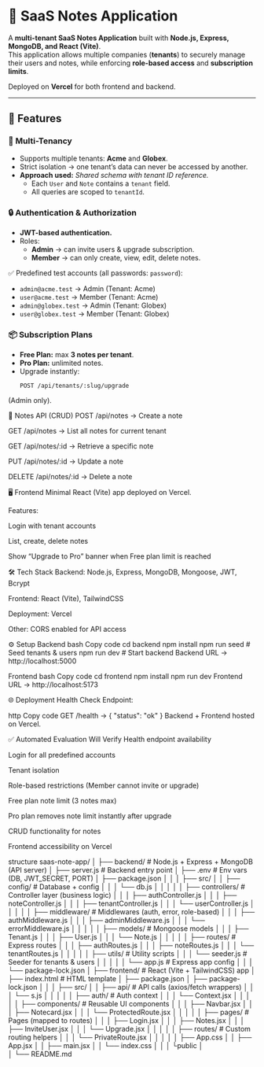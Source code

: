 # 📝 SaaS Notes Application  

A **multi-tenant SaaS Notes Application** built with **Node.js, Express, MongoDB, and React (Vite)**.  
This application allows multiple companies (**tenants**) to securely manage their users and notes, while enforcing **role-based access** and **subscription limits**.  

Deployed on **Vercel** for both frontend and backend.  

---

## 🚀 Features  

### 🔑 Multi-Tenancy  
- Supports multiple tenants: **Acme** and **Globex**.  
- Strict isolation → one tenant’s data can never be accessed by another.  
- **Approach used:** *Shared schema with tenant ID reference.*  
  - Each `User` and `Note` contains a `tenant` field.  
  - All queries are scoped to `tenantId`.  

### 🔒 Authentication & Authorization  
- **JWT-based authentication.**  
- Roles:  
  - **Admin** → can invite users & upgrade subscription.  
  - **Member** → can only create, view, edit, delete notes.  

✅ Predefined test accounts (all passwords: `password`):  
- `admin@acme.test` → Admin (Tenant: Acme)  
- `user@acme.test` → Member (Tenant: Acme)  
- `admin@globex.test` → Admin (Tenant: Globex)  
- `user@globex.test` → Member (Tenant: Globex)  

### 📦 Subscription Plans  
- **Free Plan:** max **3 notes per tenant**.  
- **Pro Plan:** unlimited notes.  
- Upgrade instantly:  
  ```http
  POST /api/tenants/:slug/upgrade
(Admin only).

📝 Notes API (CRUD)
POST /api/notes → Create a note

GET /api/notes → List all notes for current tenant

GET /api/notes/:id → Retrieve a specific note

PUT /api/notes/:id → Update a note

DELETE /api/notes/:id → Delete a note

🖥️ Frontend
Minimal React (Vite) app deployed on Vercel.

Features:

Login with tenant accounts

List, create, delete notes

Show “Upgrade to Pro” banner when Free plan limit is reached

🛠️ Tech Stack
Backend: Node.js, Express, MongoDB, Mongoose, JWT, Bcrypt

Frontend: React (Vite), TailwindCSS

Deployment: Vercel

Other: CORS enabled for API access

⚙️ Setup
Backend
bash
Copy code
cd backend
npm install
npm run seed   # Seed tenants & users
npm run dev    # Start backend
Backend URL → http://localhost:5000

Frontend
bash
Copy code
cd frontend
npm install
npm run dev
Frontend URL → http://localhost:5173

🌐 Deployment
Health Check Endpoint:

http
Copy code
GET /health → { "status": "ok" }
Backend + Frontend hosted on Vercel.

✅ Automated Evaluation Will Verify
Health endpoint availability

Login for all predefined accounts

Tenant isolation

Role-based restrictions (Member cannot invite or upgrade)

Free plan note limit (3 notes max)

Pro plan removes note limit instantly after upgrade

CRUD functionality for notes

Frontend accessibility on Vercel


structure
saas-note-app/
│
├── backend/                     # Node.js + Express + MongoDB (API server)
│   ├── server.js                 # Backend entry point
│   ├── .env                      # Env vars (DB, JWT_SECRET, PORT)
│   ├── package.json
│   │
│   ├── src/
│   │   ├── config/               # Database + config
│   │   │   └── db.js
│   │   │
│   │   ├── controllers/          # Controller layer (business logic)
│   │   │   ├── authController.js
│   │   │   ├── noteController.js
│   │   │   ├── tenantController.js
│   │   │   └── userController.js
│   │   │
│   │   ├── middleware/           # Middlewares (auth, error, role-based)
│   │   │   ├── authMiddleware.js
│   │   │   ├── adminMiddleware.js
│   │   │   └── errorMiddleware.js
│   │   │
│   │   ├── models/               # Mongoose models
│   │   │   ├── Tenant.js
│   │   │   ├── User.js
│   │   │   └── Note.js
│   │   │
│   │   ├── routes/               # Express routes
│   │   │   ├── authRoutes.js
│   │   │   ├── noteRoutes.js
│   │   │   └── tenantRoutes.js
│   │   │
│   │   ├── utils/                # Utility scripts
│   │   │   └── seeder.js         # Seeder for tenants & users
│   │   │
│   │   └── app.js                # Express app config
│   │
│   └── package-lock.json
│
├── frontend/                     # React (Vite + TailwindCSS) app
│   ├── index.html                # HTML template
│   ├── package.json
│   ├── package-lock.json
│   │
│   ├── src/
│   │   ├── api/                  # API calls (axios/fetch wrappers)
│   │   │   └── s.js
│   │   │
│   │   ├── auth/                 # Auth context
│   │   │   └── Context.jsx
│   │   │
│   │   ├── components/           # Reusable UI components
│   │   │   ├── Navbar.jsx
│   │   │   ├── Notecard.jsx
│   │   │   └── ProtectedRoute.jsx
│   │   │
│   │   ├── pages/                # Pages (mapped to routes)
│   │   │   ├── Login.jsx
│   │   │   ├── Notes.jsx
│   │   │   ├── InviteUser.jsx
│   │   │   └── Upgrade.jsx
│   │   │
│   │   ├── routes/               # Custom routing helpers
│   │   │   └── PrivateRoute.jsx
│   │   │
│   │   ├── App.css
│   │   ├── App.jsx
│   │   ├── main.jsx
│   │   └── index.css
│   │
│   └public
│       
│
└── README.md
